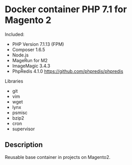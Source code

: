 # Docker container PHP 7.1 for Magento 2

Included:

- PHP Version 7.1.13 (FPM)
- Composer 1.6.5
- Node.js
- MageRun for M2
- ImageMagic 3.4.3
- PhpRedis 4.1.0 https://github.com/phpredis/phpredis

Libraries
- git
- vim
- wget
- lynx
- psmisc
- bzip2
- cron
- supervisor

## Description

Reusable base container in projects on Magento2.
